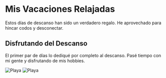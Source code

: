 # Mis Vacaciones Relajadas

Estos días de descanso han sido un verdadero regalo. He aprovechado para hincar codos y desconectar.

## Disfrutando del Descanso

El primer par de días lo dediqué por completo al descanso. Pasé tiempo con mi gente y disfrutando de mis hobbies.

![Playa](clau.jpg)
![Playa](veraHelena.jpg)
